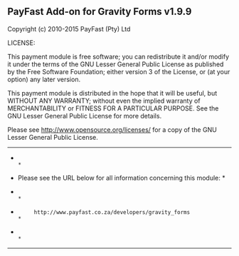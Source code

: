 PayFast Add-on for Gravity Forms v1.9.9
------------------------------------------------------------------------------
Copyright (c) 2010-2015 PayFast (Pty) Ltd

LICENSE:
 
This payment module is free software; you can redistribute it and/or modify
it under the terms of the GNU Lesser General Public License as published
by the Free Software Foundation; either version 3 of the License, or (at
your option) any later version.

This payment module is distributed in the hope that it will be useful, but
WITHOUT ANY WARRANTY; without even the implied warranty of MERCHANTABILITY
or FITNESS FOR A PARTICULAR PURPOSE. See the GNU Lesser General Public
License for more details.

Please see http://www.opensource.org/licenses/ for a copy of the GNU Lesser
General Public License.

***************************************************************************
*                                                                         *
*   Please see the URL below for all information concerning this module:  *
*                                                                         *
*          http://www.payfast.co.za/developers/gravity_forms              *
*                                                                         *
***************************************************************************
